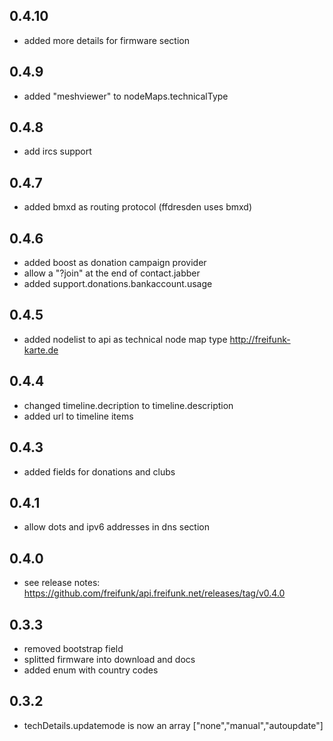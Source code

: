 0.4.10
------
* added more details for firmware section

0.4.9
-----
* added "meshviewer" to nodeMaps.technicalType

0.4.8
-----
* add ircs support

0.4.7
-----
* added bmxd as routing protocol (ffdresden uses bmxd)

0.4.6
-----
* added boost as donation campaign provider
* allow a "?join" at the end of contact.jabber
* added support.donations.bankaccount.usage

0.4.5
-----
* added nodelist to api as technical node map type http://freifunk-karte.de 

0.4.4
-----
* changed timeline.decription to timeline.description
* added url to timeline items

0.4.3
-----
* added fields for donations and clubs

0.4.1
-----
* allow dots and ipv6 addresses in dns section

0.4.0
-----
* see release notes: https://github.com/freifunk/api.freifunk.net/releases/tag/v0.4.0

0.3.3
-----
* removed bootstrap field
* splitted firmware into download and docs
* added enum with country codes

0.3.2
-----
* techDetails.updatemode is now an array ["none","manual","autoupdate"]
